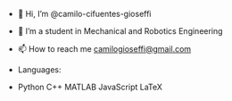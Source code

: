 - 👋 Hi, I’m @camilo-cifuentes-gioseffi
- 👀 I’m a student in Mechanical and Robotics Engineering 
- 📫 How to reach me camilogioseffi@gmail.com

- Languages:
- Python C++ MATLAB JavaScript LaTeX

<!---
camilo-cifuentes-gioseffi/camilo-cifuentes-gioseffi is a ✨ special ✨ repository because its `README.md` (this file) appears on your GitHub profile.
You can click the Preview link to take a look at your changes.
--->
